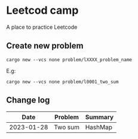 # Leetcod camp

A place to practice Leetcode

## Create new problem

```
cargo new --vcs none problem/lXXXX_problem_name
```
E.g:
```
cargo new --vcs none problem/l0001_two_sum
```

## Change log

| Date    | Problem    | Summary    |
|---------------- | --------------- | --------------- |
| 2023-01-28    | Two sum    | HashMap    |


